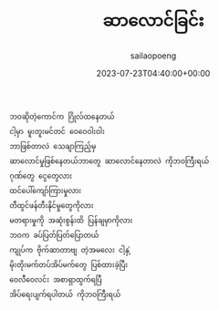 ﻿---
_elasticsearch_data_sharing_indexed_on: "2024-09-06 04:41:10"
_publicize_job_id: "97599351927"
_rest_api_client_id: "11"
_rest_api_published: "1"
author: sailaopoeng
categories:
  - poems
date: "2023-07-23T04:40:00+00:00"
firehose_sent: "1725597665"
parent_post_id: null
post_id: "372"
timeline_notification: "1725597668"
title: ဆာလောင်ခြင်း
url: /2023/07/23/ဆာလောင်ခြင်း/
wordads_ufa: u:wpcom-ufa-v4:1725598029
wp_jp_foreign_id: 3FCAB85E-C740-42A5-B10D-37F058C7DCAF
wpcom_is_first_post: "1"

---
```
ဘဝဆိုတဲ့ကောင်က ဂြိုလ်ထနေတယ်
ငါ့မှာ မူးတူးမင်တင် ဝေဝေဝါးဝါး
ဘာဖြစ်တာလဲ သေချာကြည့်မှ
ဆာလောင်မှုဖြစ်နေတယ်ဘာတွေ ဆာလောင်နေတာလဲ ကိုဘဝကြီးရယ်
ဂုဏ်တွေ ငွေတွေလား
ထင်ပေါ်ကျော်ကြားမှုလား
တီထွင်ဖန်တီးနိုင်မှုတွေကိုလား
မတရားမှုကို အဆုံးစွန်းထိ ပြန်ချမှာကိုလား
ဘဝက ခပ်ပြတ်ပြတ်ပြောတယ်
ကျုပ်က ဗိုက်ဆာတာဗျ တဲ့အမလေး ငါ့နှဲ့
မိုးတိုးမက်တပ်အိပ်မက်တွေ ပြစ်ထားခဲ့ပြီး
ဝေလီဝေလင်း အစာရှာထွက်ရပြီ
အိပ်ရေးပျက်ရပါတယ် ကိုဘဝကြီးရယ်
```
